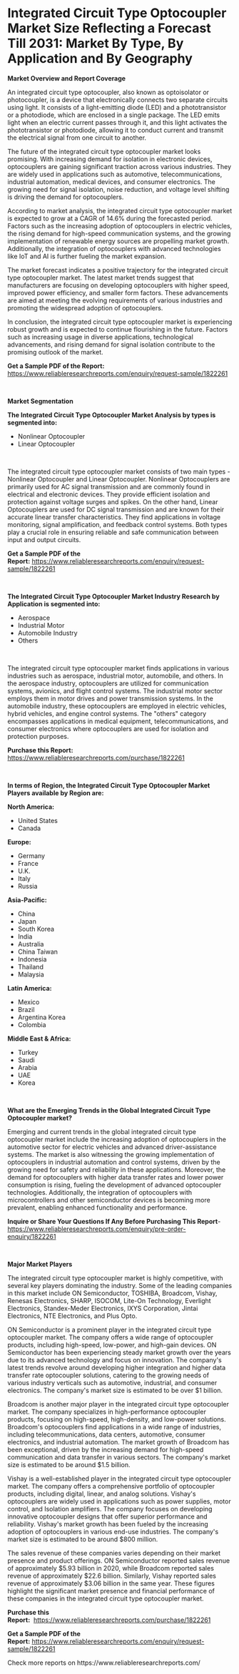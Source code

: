 <p><h1>Integrated Circuit Type Optocoupler Market Size Reflecting a Forecast Till 2031: Market By Type, By Application and By Geography</h1></p><p><strong>Market Overview and Report Coverage</strong></p>
<p><p>An integrated circuit type optocoupler, also known as optoisolator or photocoupler, is a device that electronically connects two separate circuits using light. It consists of a light-emitting diode (LED) and a phototransistor or a photodiode, which are enclosed in a single package. The LED emits light when an electric current passes through it, and this light activates the phototransistor or photodiode, allowing it to conduct current and transmit the electrical signal from one circuit to another.</p><p>The future of the integrated circuit type optocoupler market looks promising. With increasing demand for isolation in electronic devices, optocouplers are gaining significant traction across various industries. They are widely used in applications such as automotive, telecommunications, industrial automation, medical devices, and consumer electronics. The growing need for signal isolation, noise reduction, and voltage level shifting is driving the demand for optocouplers.</p><p>According to market analysis, the integrated circuit type optocoupler market is expected to grow at a CAGR of 14.6% during the forecasted period. Factors such as the increasing adoption of optocouplers in electric vehicles, the rising demand for high-speed communication systems, and the growing implementation of renewable energy sources are propelling market growth. Additionally, the integration of optocouplers with advanced technologies like IoT and AI is further fueling the market expansion.</p><p>The market forecast indicates a positive trajectory for the integrated circuit type optocoupler market. The latest market trends suggest that manufacturers are focusing on developing optocouplers with higher speed, improved power efficiency, and smaller form factors. These advancements are aimed at meeting the evolving requirements of various industries and promoting the widespread adoption of optocouplers.</p><p>In conclusion, the integrated circuit type optocoupler market is experiencing robust growth and is expected to continue flourishing in the future. Factors such as increasing usage in diverse applications, technological advancements, and rising demand for signal isolation contribute to the promising outlook of the market.</p></p>
<p><strong>Get a Sample PDF of the Report:</strong> <a href="https://www.reliableresearchreports.com/enquiry/request-sample/1822261">https://www.reliableresearchreports.com/enquiry/request-sample/1822261</a></p>
<p>&nbsp;</p>
<p><strong>Market Segmentation</strong></p>
<p><strong>The Integrated Circuit Type Optocoupler Market Analysis by types is segmented into:</strong></p>
<p><ul><li>Nonlinear Optocoupler</li><li>Linear Optocoupler</li></ul></p>
<p>&nbsp;</p>
<p><p>The integrated circuit type optocoupler market consists of two main types - Nonlinear Optocoupler and Linear Optocoupler. Nonlinear Optocouplers are primarily used for AC signal transmission and are commonly found in electrical and electronic devices. They provide efficient isolation and protection against voltage surges and spikes. On the other hand, Linear Optocouplers are used for DC signal transmission and are known for their accurate linear transfer characteristics. They find applications in voltage monitoring, signal amplification, and feedback control systems. Both types play a crucial role in ensuring reliable and safe communication between input and output circuits.</p></p>
<p><strong>Get a Sample PDF of the Report:</strong>&nbsp;<a href="https://www.reliableresearchreports.com/enquiry/request-sample/1822261">https://www.reliableresearchreports.com/enquiry/request-sample/1822261</a></p>
<p>&nbsp;</p>
<p><strong>The Integrated Circuit Type Optocoupler Market Industry Research by Application is segmented into:</strong></p>
<p><ul><li>Aerospace</li><li>Industrial Motor</li><li>Automobile Industry</li><li>Others</li></ul></p>
<p>&nbsp;</p>
<p><p>The integrated circuit type optocoupler market finds applications in various industries such as aerospace, industrial motor, automobile, and others. In the aerospace industry, optocouplers are utilized for communication systems, avionics, and flight control systems. The industrial motor sector employs them in motor drives and power transmission systems. In the automobile industry, these optocouplers are employed in electric vehicles, hybrid vehicles, and engine control systems. The "others" category encompasses applications in medical equipment, telecommunications, and consumer electronics where optocouplers are used for isolation and protection purposes.</p></p>
<p><strong>Purchase this Report:</strong>&nbsp; <a href="https://www.reliableresearchreports.com/purchase/1822261">https://www.reliableresearchreports.com/purchase/1822261</a></p>
<p>&nbsp;</p>
<p><strong>In terms of Region, the Integrated Circuit Type Optocoupler Market Players available by Region are:</strong></p>
<p>
    <p> <strong> North America: </strong>
        <ul>
            <li>United States</li>
            <li>Canada</li>
        </ul>
        </p> 
    <p> <strong> Europe: </strong>
        <ul>
            <li>Germany</li>
            <li>France</li>
            <li>U.K.</li>
            <li>Italy</li>
            <li>Russia</li>
        </ul>
        </p> 
    <p> <strong> Asia-Pacific: </strong>
        <ul>
            <li>China</li>
            <li>Japan</li>
            <li>South Korea</li>
            <li>India</li>
            <li>Australia</li>
            <li>China Taiwan</li>
            <li>Indonesia</li>
            <li>Thailand</li>
            <li>Malaysia</li>
        </ul>
        </p> 
    <p> <strong> Latin America: </strong>
        <ul>
            <li>Mexico</li>
            <li>Brazil</li>
            <li>Argentina Korea</li>
            <li>Colombia</li>
        </ul>
        </p> 
    <p> <strong> Middle East & Africa: </strong>
        <ul>
            <li>Turkey</li>
            <li>Saudi</li>
            <li>Arabia</li>
            <li>UAE</li>
            <li>Korea</li>
        </ul>
    </p>
    </p>
<p>&nbsp;</p>
<p><strong>What are the Emerging Trends in the Global Integrated Circuit Type Optocoupler market?</strong></p>
<p><p>Emerging and current trends in the global integrated circuit type optocoupler market include the increasing adoption of optocouplers in the automotive sector for electric vehicles and advanced driver-assistance systems. The market is also witnessing the growing implementation of optocouplers in industrial automation and control systems, driven by the growing need for safety and reliability in these applications. Moreover, the demand for optocouplers with higher data transfer rates and lower power consumption is rising, fueling the development of advanced optocoupler technologies. Additionally, the integration of optocouplers with microcontrollers and other semiconductor devices is becoming more prevalent, enabling enhanced functionality and performance.</p></p>
<p><strong>Inquire or Share Your Questions If Any Before Purchasing This Report</strong>- <a href="https://www.reliableresearchreports.com/enquiry/pre-order-enquiry/1822261">https://www.reliableresearchreports.com/enquiry/pre-order-enquiry/1822261</a></p>
<p>&nbsp;</p>
<p><strong>Major Market Players</strong></p>
<p><p>The integrated circuit type optocoupler market is highly competitive, with several key players dominating the industry. Some of the leading companies in this market include ON Semiconductor, TOSHIBA, Broadcom, Vishay, Renesas Electronics, SHARP, ISOCOM, Lite-On Technology, Everlight Electronics, Standex-Meder Electronics, IXYS Corporation, Jintai Electronics, NTE Electronics, and Plus Opto.</p><p>ON Semiconductor is a prominent player in the integrated circuit type optocoupler market. The company offers a wide range of optocoupler products, including high-speed, low-power, and high-gain devices. ON Semiconductor has been experiencing steady market growth over the years due to its advanced technology and focus on innovation. The company's latest trends revolve around developing higher integration and higher data transfer rate optocoupler solutions, catering to the growing needs of various industry verticals such as automotive, industrial, and consumer electronics. The company's market size is estimated to be over $1 billion.</p><p>Broadcom is another major player in the integrated circuit type optocoupler market. The company specializes in high-performance optocoupler products, focusing on high-speed, high-density, and low-power solutions. Broadcom's optocouplers find applications in a wide range of industries, including telecommunications, data centers, automotive, consumer electronics, and industrial automation. The market growth of Broadcom has been exceptional, driven by the increasing demand for high-speed communication and data transfer in various sectors. The company's market size is estimated to be around $1.5 billion.</p><p>Vishay is a well-established player in the integrated circuit type optocoupler market. The company offers a comprehensive portfolio of optocoupler products, including digital, linear, and analog solutions. Vishay's optocouplers are widely used in applications such as power supplies, motor control, and Isolation amplifiers. The company focuses on developing innovative optocoupler designs that offer superior performance and reliability. Vishay's market growth has been fueled by the increasing adoption of optocouplers in various end-use industries. The company's market size is estimated to be around $800 million.</p><p>The sales revenue of these companies varies depending on their market presence and product offerings. ON Semiconductor reported sales revenue of approximately $5.93 billion in 2020, while Broadcom reported sales revenue of approximately $22.6 billion. Similarly, Vishay reported sales revenue of approximately $3.06 billion in the same year. These figures highlight the significant market presence and financial performance of these companies in the integrated circuit type optocoupler market.</p></p>
<p><strong>Purchase this Report:</strong>&nbsp;&nbsp;<a href="https://www.reliableresearchreports.com/purchase/1822261">https://www.reliableresearchreports.com/purchase/1822261</a></p>
<p></p>
<p><strong>Get a Sample PDF of the Report:</strong>&nbsp;<a href="https://www.reliableresearchreports.com/enquiry/request-sample/1822261">https://www.reliableresearchreports.com/enquiry/request-sample/1822261</a></p>
<p>Check more reports on https://www.reliableresearchreports.com/</p>